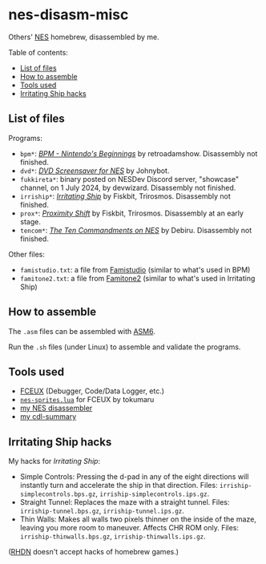 # nes-disasm-misc
Others' [NES](https://en.wikipedia.org/wiki/Nintendo_Entertainment_System) homebrew, disassembled by me.

Table of contents:
* [List of files](#list-of-files)
* [How to assemble](#how-to-assemble)
* [Tools used](#tools-used)
* [Irritating Ship hacks](#irritating-ship-hacks)

## List of files
Programs:
* `bpm*`: *[BPM - Nintendo's Beginnings](https://retroadamshow.itch.io/bpm-nintendos-beginnings)* by retroadamshow. Disassembly not finished.
* `dvd*`: *[DVD Screensaver for NES](https://johnybot.itch.io/nes-dvd-screensaver)* by Johnybot.
* `fukkireta*`: binary posted on NESDev Discord server, "showcase" channel, on 1 July 2024, by devwizard. Disassembly not finished.
* `irriship*`: *[Irritating Ship](https://fiskbit.itch.io/irritating-ship)* by Fiskbit, Trirosmos. Disassembly not finished.
* `prox*`: *[Proximity Shift](https://fiskbit.itch.io/proximity-shift)* by Fiskbit, Trirosmos. Disassembly at an early stage.
* `tencom*`: *[The Ten Commandments on NES](https://debiru.itch.io/the-ten-commandments-on-nes)* by Debiru. Disassembly not finished.

Other files:
* `famistudio.txt`: a file from [Famistudio](https://github.com/BleuBleu/FamiStudio) (similar to what's used in BPM)
* `famitone2.txt`: a file from [Famitone2](https://shiru.untergrund.net/code.shtml) (similar to what's used in Irritating Ship)

## How to assemble
The `.asm` files can be assembled with [ASM6](https://www.romhacking.net/utilities/674/).

Run the `.sh` files (under Linux) to assemble and validate the programs.

## Tools used
* [FCEUX](https://fceux.com/web/home.html) (Debugger, Code/Data Logger, etc.)
* [`nes-sprites.lua`](https://forums.nesdev.org/viewtopic.php?f=2&t=13255) for FCEUX by tokumaru
* [my NES disassembler](https://github.com/qalle2/nes-disasm)
* [my cdl-summary](https://github.com/qalle2/cdl-summary)

## Irritating Ship hacks
My hacks for *Irritating Ship*:
* Simple Controls: Pressing the d-pad in any of the eight directions will
instantly turn and accelerate the ship in that direction. Files:
`irriship-simplecontrols.bps.gz`, `irriship-simplecontrols.ips.gz`.
* Straight Tunnel: Replaces the maze with a straight tunnel. Files:
`irriship-tunnel.bps.gz`, `irriship-tunnel.ips.gz`.
* Thin Walls: Makes all walls two pixels thinner on the inside of the maze,
leaving you more room to maneuver. Affects CHR ROM only. Files:
`irriship-thinwalls.bps.gz`, `irriship-thinwalls.ips.gz`.

([RHDN](https://www.romhacking.net) doesn't accept hacks of homebrew games.)
